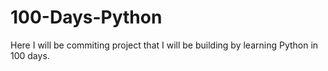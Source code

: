 # 100-Days-Python
 Here I will be commiting project that I will be building by learning Python in 100 days.
